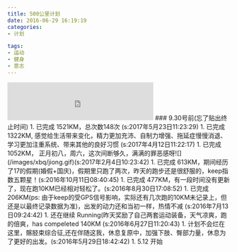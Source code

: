 ```yaml
---
title: 500公里计划
date: 2016-06-29 16:19:19
categories:
- 计划

tags:
- 运动
- 健身
- 意志
---
```


<iframe frameborder="no" border="0" marginwidth="0" marginheight="0" width=330 height=86 src="http://music.163.com/outchain/player?type=2&id=27759600&auto=1&height=66"></iframe>
### 9.30号前(忘了贴出终止时间)
1. 已完成 1521KM，总次数148次 (s:2017年5月23日11:23:29)
1. 已完成 1322KM, 感觉给生活带来变化，精力更加充沛、自制力增强、拖延症慢慢消退、学习更加注重系统、带来其他的良好习惯 (s:2017年4月12日11:22:17)
1. 已完成 1052KM， 正月初八，周六，这次间断够久，满满的罪恶感呀![](/images/xbq/jiong.gif)(s:2017年2月4日10:23:42)
1. 已完成 613KM，期间经历了17的假期(婚假+国庆)，假期里只跑了两次，昨天的跑步还是很舒服的，keep指数五颗星！(s:2016年10月11日08:40:45)
1. 已完成 477KM，有一段时间没有更新了，现在跑10KM已经相对轻松了。(s:2016年8月30日17:08:52)
1. 已完成 206KM(ps: 由于keep的受GPS信号影响，实际还有几次跑的10KM未记录上，但还是以最终记录数据为准)，出发的动力还和当初一样，热情不减 (s:2016年7月13日09:24:42)
1. 还在继续 Running(昨天奖励了自己两套运动装备，天气凉爽，跑的倍爽，has compeleted 140KM (s:2016年6月27日11:20:43)
1. 计划不会烂在这里，髂胫束综合征,还在伴随这我，休息复原中，加强下肢、臀部力量，休息为了更好的出发。(s:2016年5月29日18:42:42)
1. 5.12 开始
